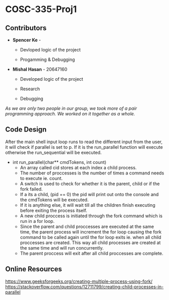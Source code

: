 # COSC-335-Proj1

## Contributors

* **Spencer Ke** - 

   - Devloped logic of the project 
  
   - Progamming & Debugging 
 
* **Mishal Hasan** - 20647160

    - Developed logic of the project 
  
    - Research 
  
    - Debugging 
    
*As we are only two people in our group, we took more of a pair programming approach. We worked on it together as a whole.*

## Code Design 

After the main shell input loop runs to read the different input from the user, it will check if parallel is set to p. If it is the run_parallel function will execute otherwise the run_sequential will be executed. 
  
  * int run_parallel(char** cmdTokens, int count)
     - An array called cid stores at each index a child process. 
     - The number of proccesses is the number of times a command needs to execute ie. count. 
     - A switch is used to check for whether it is the parent, child or if the fork failed. 
     - If a its a child, (pid == 0) the pid will print out onto the console and the cmdTokens will be executed. 
     - If it is anything else, it will wait till all the children finish executing before exiting the process itself. 
     - A new child proccess is initiated through the fork command which is run in a for loop. 
     - Since the parent and child proccesses are executed at the same time, the parent process will increment the for loop causing the fork command to be called again until the for loop exits ie. when all child proccesses are created. This way all child processes are created at the same time and will run concurrently.  
     - The parent proccess will exit after all child proccesses are complete. 
     
## Online Resources 

https://www.geeksforgeeks.org/creating-multiple-process-using-fork/
https://stackoverflow.com/questions/12711799/creating-child-processes-in-parallel

